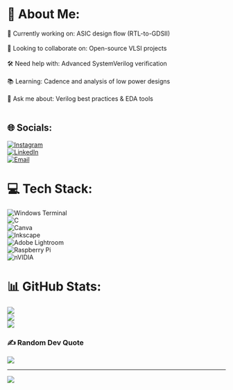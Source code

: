 # 💫 About Me:
🔧 Currently working on: ASIC design flow (RTL-to-GDSII)<br><br>🤝 Looking to collaborate on: Open-source VLSI projects<br><br>🛠️ Need help with: Advanced SystemVerilog verification<br><br>📚 Learning: Cadence and analysis of low power designs<br><br>💬 Ask me about: Verilog best practices & EDA tools<br><br>

## 🌐 Socials:
[![Instagram](https://img.shields.io/badge/Instagram-%23E4405F.svg?logo=Instagram&logoColor=white)](https://instagram.com/vinnisrt)  
[![LinkedIn](https://img.shields.io/badge/LinkedIn-%230077B5.svg?logo=linkedin&logoColor=white)](https://www.linkedin.com/in/vineeth-kandarpa)  
[![Email](https://img.shields.io/badge/Email-D14836?logo=gmail&logoColor=white)](mailto:ksuryavineeth2k4@gmail.com)

# 💻 Tech Stack:
![Windows Terminal](https://img.shields.io/badge/Windows%20Terminal-%234D4D4D.svg?style=flat&logo=windows-terminal&logoColor=white)  
![C](https://img.shields.io/badge/c-%2300599C.svg?style=flat&logo=c&logoColor=white)  
![Canva](https://img.shields.io/badge/Canva-%2300C4CC.svg?style=flat&logo=Canva&logoColor=white)  
![Inkscape](https://img.shields.io/badge/Inkscape-e0e0e0?style=flat&logo=inkscape&logoColor=080A13)  
![Adobe Lightroom](https://img.shields.io/badge/Adobe%20Lightroom-31A8FF.svg?style=flat&logo=Adobe%20Lightroom&logoColor=white)  
![Raspberry Pi](https://img.shields.io/badge/-Raspberry_Pi-C51A4A?style=flat&logo=Raspberry-Pi)  
![nVIDIA](https://img.shields.io/badge/nVIDIA-%2376B900.svg?style=flat&logo=nVIDIA&logoColor=white)

# 📊 GitHub Stats:
![](https://github-readme-stats.vercel.app/api?username=Vineeth-2k4&theme=dark&hide_border=false&include_all_commits=false&count_private=false)<br/>
![](https://nirzak-streak-stats.vercel.app/?user=Vineeth-2k4&theme=dark&hide_border=false)<br/>
![](https://github-readme-stats.vercel.app/api/top-langs/?username=Vineeth-2k4&theme=dark&hide_border=false&include_all_commits=false&count_private=false&layout=compact)

### ✍️ Random Dev Quote
![](https://quotes-github-readme.vercel.app/api?type=horizontal&theme=radical)

---

[![](https://visitcount.itsvg.in/api?id=Vineeth-2k4&icon=0&color=0)](https://visitcount.itsvg.in)
